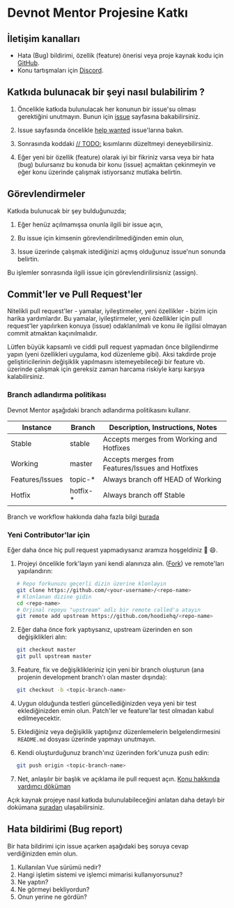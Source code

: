 Devnot Mentor Projesine Katkı
=============================
İletişim kanalları
------------


- Hata (Bug) bildirimi, özellik (feature) önerisi veya proje kaynak kodu için [GitHub](https://github.com/passwall/passwall-server/issues).
- Konu tartışmaları için [Discord](https://discord.com/invite/P8VAPDnB).


Katkıda bulunacak bir şeyi nasıl bulabilirim ?
------------
1. Öncelikle katkıda bulunulacak her konunun bir issue'su olması gerektiğini unutmayın. Bunun için [issue](https://github.com/devnotcom/devnot-mentor-front-end/issues) sayfasına bakabilirsiniz.

1. Issue sayfasında öncelikle [help wanted](https://github.com/devnotcom/devnot-mentor-front-end/issues?q=is%3Aopen+is%3Aissue+label%3A%22help+wanted%22) issue'larına bakın.

1. Sonrasında koddaki  [// TODO:](https://github.com/devnotcom/devnot-mentor-front-end/search?q=TODO&unscoped_q=TODO)  kısımlarını düzeltmeyi deneyebilirsiniz.

1. Eğer yeni bir özellik (feature) olarak iyi bir fikriniz varsa veya bir hata (bug) bulursanız bu konuda bir konu (issue) açmaktan çekinmeyin ve eğer konu üzerinde çalışmak istiyorsanız mutlaka belirtin.

Görevlendirmeler
------------

Katkıda bulunucak bir şey bulduğunuzda;
1. Eğer henüz açılmamışsa onunla ilgili bir issue açın,

1. Bu issue için kimsenin görevlendirilmediğinden emin olun,

1. Issue üzerinde çalışmak istediğinizi açmış olduğunuz issue'nun sonunda belirtin.

Bu işlemler sonrasında ilgili issue için görevlendirilirsisniz (assign).

Commit'ler ve Pull Request'ler
------------

Nitelikli pull request'ler - yamalar, iyileştirmeler, yeni özellikler -  bizim için harika yardımlardır. Bu yamalar, iyileştirmeler, yeni özellikler için pull request'ler yapılırken konuya (issue) odaklanılmalı ve konu ile ilgilisi olmayan commit atmaktan kaçınılmalıdır.

Lütfen büyük kapsamlı ve ciddi pull request yapmadan önce bilgilendirme yapın (yeni özellikleri uygulama, kod düzenleme gibi). Aksi takdirde proje geliştiricilerinin değişiklik yapılmasını istemeyebileceği bir feature vb. üzerinde çalışmak için gereksiz zaman harcama riskiyle karşı karşıya kalabilirsiniz.

### Branch adlandırma politikası
Devnot Mentor aşağıdaki branch adlandırma politikasını kullanır.

<table>
  <thead>
    <tr>
      <th>Instance</th>
      <th>Branch</th>
      <th>Description, Instructions, Notes</th>
    </tr>
  </thead>
  <tbody>
    <tr>
      <td>Stable</td>
      <td>stable</td>
      <td>Accepts merges from Working and Hotfixes</td>
    </tr>
    <tr>
      <td>Working</td>
      <td>master</td>
      <td>Accepts merges from Features/Issues and Hotfixes</td>
    </tr>
    <tr>
      <td>Features/Issues</td>
      <td>topic-*</td>
      <td>Always branch off HEAD of Working</td>
    </tr>
    <tr>
      <td>Hotfix</td>
      <td>hotfix-*</td>
      <td>Always branch off Stable</td>
    </tr>
  </tbody>
</table>

Branch ve workflow hakkında daha fazla bilgi [burada](https://gist.github.com/digitaljhelms/4287848)

### Yeni Contributor'lar için

Eğer daha önce hiç pull request yapmadıysanız aramıza hoşgeldiniz :tada: :smile:. 

1.  Projeyi öncelikle fork'layın yani kendi alanınıza alın. ([Fork](http://help.github.com/fork-a-repo/)) ve remote'ları yapılandırın:
   
```bash
   # Repo forkunuzu geçerli dizin üzerine klonlayın
   git clone https://github.com/<your-username>/<repo-name>
   # Klonlanan dizine gidin
   cd <repo-name>
   # Orjinal repoyu "upstream" adlı bir remote called'a atayın
   git remote add upstream https://github.com/hoodiehq/<repo-name>
   ```
   
2. Eğer daha önce fork yaptıysanız, upstream üzerinden en son değişiklikleri alın:

```bash
   git checkout master
   git pull upstream master
```

3. Feature, fix ve değişiklikleriniz için yeni bir branch oluşturun (ana projenin development branch'ı olan master dışında):
   
```bash
   git checkout -b <topic-branch-name>
   ```
   
4. Uygun olduğunda testleri güncellediğinizden veya yeni bir test eklediğinizden emin olun. Patch'ler ve feature'lar test olmadan kabul edilmeyecektir.
   
5. Eklediğiniz veya değişiklik yaptığınız düzenlemelerin belgelendirmesini  `README.md` dosyası üzerinde yapmayı unutmayın.
   
6. Kendi oluşturduğunuz branch'ınız üzerinden fork'unuza push edin:

```bash
   git push origin <topic-branch-name>
```

7. Net, anlaşılır bir başlık ve açıklama ile pull request açın. [Konu hakkında yardımcı döküman](https://help.github.com/articles/using-pull-requests/)
    
Açık kaynak projeye nasıl katkıda bulunulabileceğini anlatan daha detaylı bir dokümana [şuradan](https://egghead.io/series/how-to-contribute-to-an-open-source-project-on-github) ulaşabilirsiniz.

Hata bildirimi (Bug report)
------------

Bir hata bildirimi için issue açarken aşağıdaki beş soruya cevap verdiğinizden emin olun.
1. Kullanılan Vue sürümü nedir?
2. Hangi işletim sistemi ve işlemci mimarisi kullanıyorsunuz?
3. Ne yaptın?
4. Ne görmeyi bekliyordun?
5. Onun yerine ne gördün?